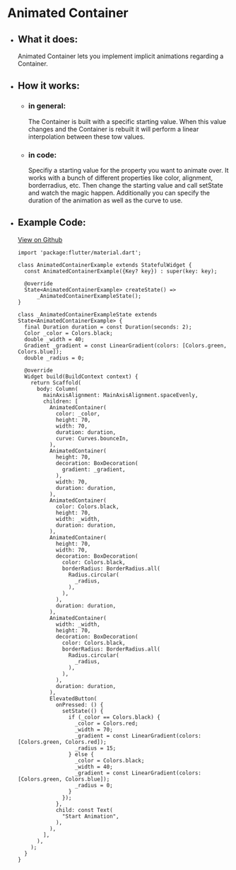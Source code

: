 # Animated Container

- ## What it does:
  Animated Container lets you implement implicit animations regarding a Container.

- ## How it works:
  - ### in general:
    The Container is built with a specific starting value. When this value changes and the Container is rebuilt it will perform a linear interpolation between these tow values.

  - ### in code:
    Specifiy a starting value for the property you want to animate over. It works with a bunch of different properties like color, alignment, borderradius, etc. Then change the starting value and call setState and watch the magic happen. Additionally you can specify the duration of the animation as well as the curve to use.

- ## Example Code:
  [View on Github](https://github.com/TheUltimateOptimist/Widgets/blob/master/example_writer/lib/animated_container_example.dart)

      import 'package:flutter/material.dart';

      class AnimatedContainerExample extends StatefulWidget {
        const AnimatedContainerExample({Key? key}) : super(key: key);

        @override
        State<AnimatedContainerExample> createState() =>
            _AnimatedContainerExampleState();
      }

      class _AnimatedContainerExampleState extends State<AnimatedContainerExample> {
        final Duration duration = const Duration(seconds: 2);
        Color _color = Colors.black;
        double _width = 40;
        Gradient _gradient = const LinearGradient(colors: [Colors.green, Colors.blue]);
        double _radius = 0;

        @override
        Widget build(BuildContext context) {
          return Scaffold(
            body: Column(
              mainAxisAlignment: MainAxisAlignment.spaceEvenly,
              children: [
                AnimatedContainer(
                  color: _color,
                  height: 70,
                  width: 70,
                  duration: duration,
                  curve: Curves.bounceIn,
                ),
                AnimatedContainer(
                  height: 70,
                  decoration: BoxDecoration(
                    gradient: _gradient,
                  ),
                  width: 70,
                  duration: duration,
                ),
                AnimatedContainer(
                  color: Colors.black,
                  height: 70,
                  width: _width,
                  duration: duration,
                ),
                AnimatedContainer(
                  height: 70,
                  width: 70,
                  decoration: BoxDecoration(
                    color: Colors.black,
                    borderRadius: BorderRadius.all(
                      Radius.circular(
                        _radius,
                      ),
                    ),
                  ),
                  duration: duration,
                ),
                AnimatedContainer(
                  width: _width,
                  height: 70,
                  decoration: BoxDecoration(
                    color: Colors.black,
                    borderRadius: BorderRadius.all(
                      Radius.circular(
                        _radius,
                      ),
                    ),
                  ),
                  duration: duration,
                ),
                ElevatedButton(
                  onPressed: () {
                    setState(() {
                      if (_color == Colors.black) {
                        _color = Colors.red;
                        _width = 70;
                        _gradient = const LinearGradient(colors: [Colors.green, Colors.red]);
                        _radius = 15;
                      } else {
                        _color = Colors.black;
                        _width = 40;
                        _gradient = const LinearGradient(colors: [Colors.green, Colors.blue]);
                        _radius = 0;
                      }
                    });
                  },
                  child: const Text(
                    "Start Animation",
                  ),
                ),
              ],
            ),
          );
        }
      }
